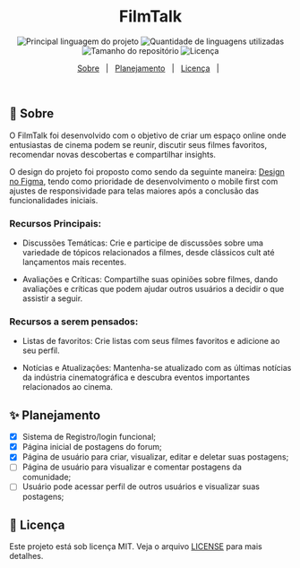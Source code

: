 <!--<div align='center' id='top'>
<img src='./.github/design.png' alt='FilmTalk, design' />

&#xa0;

</div>-->

<h1 align='center'>FilmTalk</h1>

<p align='center'>

<img alt='Principal linguagem do projeto' src='https://img.shields.io/github/languages/top/fransilva0/FilmTalk?color=56BEB8'>

<img alt='Quantidade de linguagens utilizadas' src='https://img.shields.io/github/languages/count/fransilva0/FilmTalk?color=56BEB8'>

<img alt='Tamanho do repositório' src='https://img.shields.io/github/repo-size/fransilva0/FilmTalk?color=56BEB8'>

<img alt='Licença' src='https://img.shields.io/github/license/fransilva0/FilmTalk?color=56BEB8'>

</p>

<p align='center'>
<a href='#dart-sobre'>Sobre</a> &#xa0; | &#xa0;
<a href='#sparkles-funcionalidades'>Planejamento</a> &#xa0; | &#xa0;
<a href='#memo-licença'>Licença</a> &#xa0; | &#xa0;
</p>

<br>

## :dart: Sobre ##

<p>
  O FilmTalk foi desenvolvido com o objetivo de criar um espaço online onde entusiastas de cinema podem se reunir, discutir seus filmes favoritos, recomendar novas descobertas e compartilhar insights.
</p>

<p>
  O design do projeto foi proposto como sendo da seguinte maneira: <a href="https://www.figma.com/file/qr6CObffx3WshklRZJNhxA/MyHO?type=design&node-id=0%3A1&mode=design&t=KPYvb7nQ9y6afTWW-1">Design no Figma</a>, tendo como prioridade de desenvolvimento o mobile first com ajustes de responsividade para telas maiores após a conclusão das funcionalidades iniciais.
</p>

### Recursos Principais:

- Discussões Temáticas: Crie e participe de discussões sobre uma variedade de tópicos relacionados a filmes, desde clássicos cult até lançamentos mais recentes.

- Avaliações e Críticas: Compartilhe suas opiniões sobre filmes, dando avaliações e críticas que podem ajudar outros usuários a decidir o que assistir a seguir.

### Recursos a serem pensados:

- Listas de favoritos: Crie listas com seus filmes favoritos e adicione ao seu perfil.

- Notícias e Atualizações: Mantenha-se atualizado com as últimas notícias da indústria cinematográfica e descubra eventos importantes relacionados ao cinema.

## :sparkles: Planejamento ##

- [x] Sistema de Registro/login funcional;<br />
- [x] Página inicial de postagens do forum;<br />
- [x] Página de usuário para criar, visualizar, editar e deletar suas postagens;<br />
- [ ] Página de usuário para visualizar e comentar postagens da comunidade;<br/>
- [ ] Usuário pode acessar perfil de outros usuários e visualizar suas postagens;<br/>

## :memo: Licença ##

Este projeto está sob licença MIT. Veja o arquivo [LICENSE](LICENSE.md) para mais detalhes.
